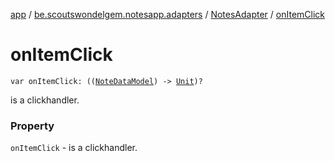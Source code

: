 [app](../../index.md) / [be.scoutswondelgem.notesapp.adapters](../index.md) / [NotesAdapter](index.md) / [onItemClick](./on-item-click.md)

# onItemClick

`var onItemClick: ((`[`NoteDataModel`](../../be.scoutswondelgem.notesapp.database.entities/-note-data-model/index.md)`) -> `[`Unit`](https://kotlinlang.org/api/latest/jvm/stdlib/kotlin/-unit/index.html)`)?`

is a clickhandler.

### Property

`onItemClick` - is a clickhandler.